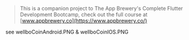 


>This is a companion project to The App Brewery's Complete Flutter Development Bootcamp, check out the full course at [www.appbrewery.co](https://www.appbrewery.co/)


see wellboCoinAndroid.PNG	& wellboCoinIOS.PNG
